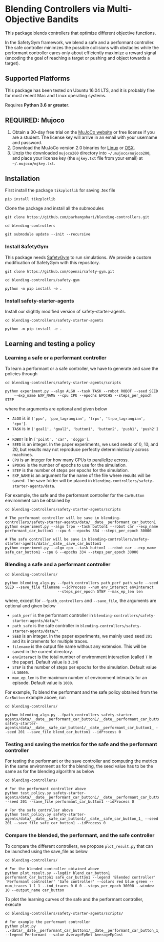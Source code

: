 # Blending Controllers via Multi-Objective Bandits
This package blends controllers that optimize different objective functions.

In the SafetyGym framework, we blend a safe and a performant controller. The safe controller minimzes the possible collisions with obstacles while the performant controller cares only about efficiently maximize a reward signal (encoding the goal of reaching a target or pushing and object towards a target).

## Supported Platforms
This package has been tested on Ubuntu 16.04 LTS, and it is probably fine for most recent Mac and Linux operating systems.

Requires **Python 3.6 or greater**.

## REQUIRED: Mujoco

1. Obtain a 30-day free trial on the [MuJoCo website](https://www.roboti.us/license.html)
   or free license if you are a student.
   The license key will arrive in an email with your username and password.
2. Download the MuJoCo version 2.0 binaries for
   [Linux](https://www.roboti.us/download/mujoco200_linux.zip) or
   [OSX](https://www.roboti.us/download/mujoco200_macos.zip).
3. Unzip the downloaded `mujoco200` directory into `~/.mujoco/mujoco200`,
   and place your license key (the `mjkey.txt` file from your email)
   at `~/.mujoco/mjkey.txt`.


## Installation
First install the package `tikzplotlib` for saving .tex file
```
pip install tikzplotlib
```

Clone the package and install all the submodules
```
git clone https://github.com/parhamgohari/blending-controllers.git

cd blending-controllers

git submodule update --init --recursive
```

### Install SafetyGym

This package needs [SafetyGym](https://openai.com/blog/safety-gym/) to run simulations. We provide a custom modification of 
SafetyGym with this repository.
```
git clone https://github.com/openai/safety-gym.git

cd blending-controllers/safety-gym

python -m pip install -e .
```

### Install safety-starter-agents

Install our slightly modified version of safety-starter-agents.
```
cd blending-controllers/safety-starter-agents

python -m pip install -e .
```

## Learning and testing a policy

### Learning a safe or a performant controller

To learn a performant or a safe controller, we have to generate and save the policies through

```
cd blending-controllers/safety-starter-agents/scripts

python experiment.py --algo ALGO --task TASK --robot ROBOT --seed SEED
    --exp_name EXP_NAME --cpu CPU --epochs EPOCHS --steps_per_epoch STEP
```

where the arguments are optional and given below

* `ALGO` is in `['ppo', 'ppo_lagrangian', 'trpo', 'trpo_lagrangian', 'cpo']`.
* `TASK` is in `['goal1', 'goal2', 'button1', 'button2', 'push1', 'push2']` .
* `ROBOT` is in `['point', 'car', 'doggo']`.
* `SEED` is an integer. In the paper experiments, we used seeds of 0, 10, and 20, but results may not reproduce perfectly deterministically across machines.
* `CPU` is an integer for how many CPUs to parallelize across.
* `EPOCHS` is the number of epochs to use for the simulation.
* `STEP` is the number of steps per epochs for the simulation.
* `EXP_NAME` is an argument for the name of the file where results will be saved. The save folder will be placed in `blending-controllers/safety-starter-agents/data`.

For example, the safe and the performant controller for the `CarButton` environment can be obtained by
```
cd blending-controllers/safety-starter-agents/scripts

# The performant controller will be save in blending-controllers/safety-starter-agents/data/__date__performant_car_button1
python experiment.py --algo trpo --task button1 --robot car --exp_name performant_car_button1 --cpu 6 --epochs 334 --steps_per_epoch 30000

# The safe controller will be save in blending-controllers/safety-starter-agents/data/__date__save_car_button1
python experiment.py --algo cpo --task button1 --robot car --exp_name safe_car_button1 --cpu 6 --epochs 334 --steps_per_epoch 30000
```

### Blending a safe and a performant controller

```
cd blending-controllers/

python blending_algo.py --fpath_controllers path_perf path_safe --seed SEED --save_file filename --idProcess --num_env_interact envInteract 
						--steps_per_epoch STEP --max_ep_len len 
```

where, except for `--fpath_controllers` and `--save_file`, the arguments are optional and given below

* `path_perf` is the performant controller in `blending-controllers/safety-starter-agents/data/*`.
* `path_safe` is the safe controller in `blending-controllers/safety-starter-agents/data/*`.
* `SEED` is an integer. In the paper experiments, we mainly used seed ```201``` and its increments for multiple traces.
* `filename` is the output file name without any extension. This will be saved in the current directory.
* `envInteract` is the total number of environment interaction (called `T` in the paper). Default value is `3.3M`/
* `STEP` is the number of steps per epochs for the simulation. Default value is `30000`.
* `max_ep_len` is the maximum number of environment interacts for an episode. Default value is `1000`.

For example, To blend the performant and the safe policy obtained from the `CarButton` example above, run

```
cd blending-controllers/

python blending_algo.py --fpath_controllers safety-starter-agents/data/__date__performant_car_button1/__date__performant_car_button1_ safety-starter-agents/data/__date__safe_car_button1/__date__performant_car_button1_ --seed 201 --save_file blend_car_button1 --idProcess 0
```

### Testing and saving the metrics for the safe and the performant controller

For testing the performant or the save controller and computing the metrics in the same environment as for the blending, the seed value
has to be the same as for the blending algorithm as below
```
cd blending-controllers/

# For the performant controller above
python test_policy.py safety-starter-agents/data/__date__performant_car_button1/__date__performant_car_button_1_ --seed 201 --save_file performant_car_button1 --idProcess 0

# For the safe controller above
python test_policy.py safety-starter-agents/data/__date__safe_car_button1/__date__safe_car_button_1_ --seed 201 --save_file safe_car_button1 --idProcess 0
```

### Compare the blended, the performant, and the safe controller 

To compare the different controllers, we propose `plot_result.py` that can be launched using the save_file as below
```
cd blending-controllers/

# For the blended controller obtained above
python plot_result.py --logdir blend_car_button1 performant_car_button1 safe_car_button1 --legend 'Blended controller' 'Performant controller' 'Safe controller' --colors red blue green --num_traces 1 1 1 --ind_traces 0 0 0 --steps_per_epoch 30000 --window 10 --output_name car_button
```

To plot the learning curves of the safe and the performant controller, execute
```
cd blending-controllers/safety-starter-agents/scripts/

# For example the performant controller
python plot.py ../data/__date__performant_car_button1/__date__performant_car_button_1_ --legend Performant --value AverageEpRet AverageEpCost
```